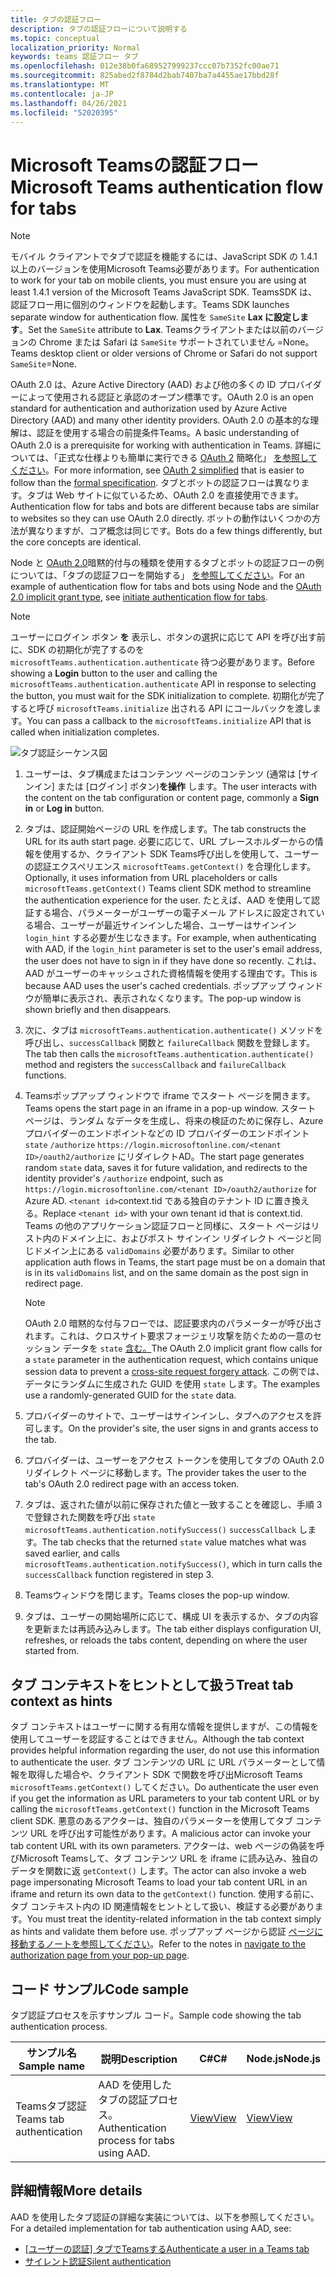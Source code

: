 ```yaml
---
title: タブの認証フロー
description: タブの認証フローについて説明する
ms.topic: conceptual
localization_priority: Normal
keywords: teams 認証フロー タブ
ms.openlocfilehash: 012e38b0fa689527999237ccc07b7352fc00ae71
ms.sourcegitcommit: 825abed2f8784d2bab7407ba7a4455ae17bbd28f
ms.translationtype: MT
ms.contentlocale: ja-JP
ms.lasthandoff: 04/26/2021
ms.locfileid: "52020395"
---
```

# <a name="microsoft-teams-authentication-flow-for-tabs"></a><span data-ttu-id="7f522-104">Microsoft Teamsの認証フロー</span><span class="sxs-lookup"><span data-stu-id="7f522-104">Microsoft Teams authentication flow for tabs</span></span>

> [!NOTE]
> <span data-ttu-id="7f522-105">モバイル クライアントでタブで認証を機能するには、JavaScript SDK の 1.4.1 以上のバージョンを使用Microsoft Teams必要があります。</span><span class="sxs-lookup"><span data-stu-id="7f522-105">For authentication to work for your tab on mobile clients, you must ensure you are using at least 1.4.1 version of the Microsoft Teams JavaScript SDK.</span></span>
> <span data-ttu-id="7f522-106">TeamsSDK は、認証フロー用に個別のウィンドウを起動します。</span><span class="sxs-lookup"><span data-stu-id="7f522-106">Teams SDK launches separate window for authentication flow.</span></span> <span data-ttu-id="7f522-107">属性を `SameSite` **Lax に設定します**。</span><span class="sxs-lookup"><span data-stu-id="7f522-107">Set the `SameSite` attribute to **Lax**.</span></span> <span data-ttu-id="7f522-108">Teamsクライアントまたは以前のバージョンの Chrome または Safari は `SameSite` サポートされていません =None。</span><span class="sxs-lookup"><span data-stu-id="7f522-108">Teams desktop client or older versions of Chrome or Safari do not support `SameSite`=None.</span></span>

<span data-ttu-id="7f522-109">OAuth 2.0 は、Azure Active Directory (AAD) および他の多くの ID プロバイダーによって使用される認証と承認のオープン標準です。</span><span class="sxs-lookup"><span data-stu-id="7f522-109">OAuth 2.0 is an open standard for authentication and authorization used by Azure Active Directory (AAD) and many other identity providers.</span></span> <span data-ttu-id="7f522-110">OAuth 2.0 の基本的な理解は、認証を使用する場合の前提条件Teams。</span><span class="sxs-lookup"><span data-stu-id="7f522-110">A basic understanding of OAuth 2.0 is a prerequisite for working with authentication in Teams.</span></span> <span data-ttu-id="7f522-111">詳細については、「正式な仕様よりも簡単に実行できる [OAuth 2](https://aaronparecki.com/oauth-2-simplified/) 簡略化」 [を参照してください](https://oauth.net/2/)。</span><span class="sxs-lookup"><span data-stu-id="7f522-111">For more information, see [OAuth 2 simplified](https://aaronparecki.com/oauth-2-simplified/) that is easier to follow than the [formal specification](https://oauth.net/2/).</span></span> <span data-ttu-id="7f522-112">タブとボットの認証フローは異なります。タブは Web サイトに似ているため、OAuth 2.0 を直接使用できます。</span><span class="sxs-lookup"><span data-stu-id="7f522-112">Authentication flow for tabs and bots are different because tabs are similar to websites so they can use OAuth 2.0 directly.</span></span> <span data-ttu-id="7f522-113">ボットの動作はいくつかの方法が異なりますが、コア概念は同じです。</span><span class="sxs-lookup"><span data-stu-id="7f522-113">Bots do a few things differently, but the core concepts are identical.</span></span>

<span data-ttu-id="7f522-114">Node と [OAuth 2.0](https://oauth.net/2/grant-types/implicit/)暗黙的付与の種類を使用するタブとボットの認証フローの例については、「タブの認証フローを開始する」 [を参照してください](~/tabs/how-to/authentication/auth-tab-aad.md#initiate-authentication-flow)。</span><span class="sxs-lookup"><span data-stu-id="7f522-114">For an example of authentication flow for tabs and bots using Node and the [OAuth 2.0 implicit grant type](https://oauth.net/2/grant-types/implicit/), see [initiate authentication flow for tabs](~/tabs/how-to/authentication/auth-tab-aad.md#initiate-authentication-flow).</span></span>

> [!NOTE]
> <span data-ttu-id="7f522-115">ユーザーにログイン ボタン **を** 表示し、ボタンの選択に応じて API を呼び出す前に、SDK の初期化が完了するのを `microsoftTeams.authentication.authenticate` 待つ必要があります。</span><span class="sxs-lookup"><span data-stu-id="7f522-115">Before showing a **Login** button to the user and calling the `microsoftTeams.authentication.authenticate` API in response to selecting the button, you must wait for the SDK initialization to complete.</span></span> <span data-ttu-id="7f522-116">初期化が完了すると呼び `microsoftTeams.initialize` 出される API にコールバックを渡します。</span><span class="sxs-lookup"><span data-stu-id="7f522-116">You can pass a callback to the `microsoftTeams.initialize` API that is called when initialization completes.</span></span>

![タブ認証シーケンス図](~/assets/images/authentication/tab_auth_sequence_diagram.png)

1. <span data-ttu-id="7f522-118">ユーザーは、タブ構成またはコンテンツ ページのコンテンツ (通常は [サインイン] または [ログイン] ボタン)**を操作** します。</span><span class="sxs-lookup"><span data-stu-id="7f522-118">The user interacts with the content on the tab configuration or content page, commonly a **Sign in** or **Log in** button.</span></span>
2. <span data-ttu-id="7f522-119">タブは、認証開始ページの URL を作成します。</span><span class="sxs-lookup"><span data-stu-id="7f522-119">The tab constructs the URL for its auth start page.</span></span> <span data-ttu-id="7f522-120">必要に応じて、URL プレースホルダーからの情報を使用するか、クライアント SDK Teams呼び出しを使用して、ユーザーの認証エクスペリエンス `microsoftTeams.getContext()` を合理化します。</span><span class="sxs-lookup"><span data-stu-id="7f522-120">Optionally, it uses information from URL placeholders or calls `microsoftTeams.getContext()` Teams client SDK method to streamline the authentication experience for the user.</span></span> <span data-ttu-id="7f522-121">たとえば、AAD を使用して認証する場合、パラメーターがユーザーの電子メール アドレスに設定されている場合、ユーザーが最近サインインした場合、ユーザーはサインイン `login_hint` する必要が生じなきます。</span><span class="sxs-lookup"><span data-stu-id="7f522-121">For example, when authenticating with AAD, if the `login_hint` parameter is set to the user's email address, the user does not have to sign in if they have done so recently.</span></span> <span data-ttu-id="7f522-122">これは、AAD がユーザーのキャッシュされた資格情報を使用する理由です。</span><span class="sxs-lookup"><span data-stu-id="7f522-122">This is because AAD uses the user's cached credentials.</span></span> <span data-ttu-id="7f522-123">ポップアップ ウィンドウが簡単に表示され、表示されなくなります。</span><span class="sxs-lookup"><span data-stu-id="7f522-123">The pop-up window is shown briefly and then disappears.</span></span>
3. <span data-ttu-id="7f522-124">次に、タブは `microsoftTeams.authentication.authenticate()` メソッドを呼び出し、`successCallback` 関数と `failureCallback` 関数を登録します。</span><span class="sxs-lookup"><span data-stu-id="7f522-124">The tab then calls the `microsoftTeams.authentication.authenticate()` method and registers the `successCallback` and `failureCallback` functions.</span></span>
4. <span data-ttu-id="7f522-125">Teamsポップアップ ウィンドウで iframe でスタート ページを開きます。</span><span class="sxs-lookup"><span data-stu-id="7f522-125">Teams opens the start page in an iframe in a pop-up window.</span></span> <span data-ttu-id="7f522-126">スタート ページは、ランダム なデータを生成し、将来の検証のために保存し、Azure プロバイダーのエンドポイントなどの ID プロバイダーのエンドポイント `state` `/authorize` `https://login.microsoftonline.com/<tenant ID>/oauth2/authorize` にリダイレクトAD。</span><span class="sxs-lookup"><span data-stu-id="7f522-126">The start page generates random `state` data, saves it for future validation, and redirects to the identity provider's `/authorize` endpoint, such as `https://login.microsoftonline.com/<tenant ID>/oauth2/authorize` for Azure AD.</span></span> <span data-ttu-id="7f522-127">`<tenant id>`context.tid である独自のテナント ID に置き換える。</span><span class="sxs-lookup"><span data-stu-id="7f522-127">Replace `<tenant id>` with your own tenant id that is context.tid.</span></span>
<span data-ttu-id="7f522-128">Teams の他のアプリケーション認証フローと同様に、スタート ページはリスト内のドメイン上に、およびポスト サインイン リダイレクト ページと同じドメイン上にある `validDomains` 必要があります。</span><span class="sxs-lookup"><span data-stu-id="7f522-128">Similar to other application auth flows in Teams, the start page must be on a domain that is in its `validDomains` list, and on the same domain as the post sign in redirect page.</span></span>

    > [!NOTE]
    > <span data-ttu-id="7f522-129">OAuth 2.0 暗黙的な付与フローでは、認証要求内のパラメーターが呼び出されます。これは、クロスサイト要求フォージェリ攻撃を防ぐための一意のセッション データを `state` [含む。](https://en.wikipedia.org/wiki/Cross-site_request_forgery)</span><span class="sxs-lookup"><span data-stu-id="7f522-129">The OAuth 2.0 implicit grant flow calls for a `state` parameter in the authentication request, which contains unique session data to prevent a [cross-site request forgery attack](https://en.wikipedia.org/wiki/Cross-site_request_forgery).</span></span> <span data-ttu-id="7f522-130">この例では、データにランダムに生成された GUID を使用 `state` します。</span><span class="sxs-lookup"><span data-stu-id="7f522-130">The examples use a randomly-generated GUID for the `state` data.</span></span>

5. <span data-ttu-id="7f522-131">プロバイダーのサイトで、ユーザーはサインインし、タブへのアクセスを許可します。</span><span class="sxs-lookup"><span data-stu-id="7f522-131">On the provider's site, the user signs in and grants access to the tab.</span></span>
6. <span data-ttu-id="7f522-132">プロバイダーは、ユーザーをアクセス トークンを使用してタブの OAuth 2.0 リダイレクト ページに移動します。</span><span class="sxs-lookup"><span data-stu-id="7f522-132">The provider takes the user to the tab's OAuth 2.0 redirect page with an access token.</span></span>
7. <span data-ttu-id="7f522-133">タブは、返された値が以前に保存された値と一致することを確認し、手順 3 で登録された関数を呼び出 `state` `microsoftTeams.authentication.notifySuccess()` `successCallback` します。</span><span class="sxs-lookup"><span data-stu-id="7f522-133">The tab checks that the returned `state` value matches what was saved earlier, and calls `microsoftTeams.authentication.notifySuccess()`, which in turn calls the `successCallback` function registered in step 3.</span></span>
8. <span data-ttu-id="7f522-134">Teamsウィンドウを閉じます。</span><span class="sxs-lookup"><span data-stu-id="7f522-134">Teams closes the pop-up window.</span></span>
9. <span data-ttu-id="7f522-135">タブは、ユーザーの開始場所に応じて、構成 UI を表示するか、タブの内容を更新または再読み込みします。</span><span class="sxs-lookup"><span data-stu-id="7f522-135">The tab either displays configuration UI, refreshes, or reloads the tabs content, depending on where the user started from.</span></span>

## <a name="treat-tab-context-as-hints"></a><span data-ttu-id="7f522-136">タブ コンテキストをヒントとして扱う</span><span class="sxs-lookup"><span data-stu-id="7f522-136">Treat tab context as hints</span></span>

<span data-ttu-id="7f522-137">タブ コンテキストはユーザーに関する有用な情報を提供しますが、この情報を使用してユーザーを認証することはできません。</span><span class="sxs-lookup"><span data-stu-id="7f522-137">Although the tab context provides helpful information regarding the user, do not use this information to authenticate the user.</span></span> <span data-ttu-id="7f522-138">タブ コンテンツの URL に URL パラメーターとして情報を取得した場合や、クライアント SDK で関数を呼び出Microsoft Teams `microsoftTeams.getContext()` してください。</span><span class="sxs-lookup"><span data-stu-id="7f522-138">Do authenticate the user even if you get the information as URL parameters to your tab content URL or by calling the `microsoftTeams.getContext()` function in the Microsoft Teams client SDK.</span></span> <span data-ttu-id="7f522-139">悪意のあるアクターは、独自のパラメーターを使用してタブ コンテンツ URL を呼び出す可能性があります。</span><span class="sxs-lookup"><span data-stu-id="7f522-139">A malicious actor can invoke your tab content URL with its own parameters.</span></span> <span data-ttu-id="7f522-140">アクターは、web ページの偽装を呼びMicrosoft Teamsして、タブ コンテンツ URL を iframe に読み込み、独自のデータを関数に返 `getContext()` します。</span><span class="sxs-lookup"><span data-stu-id="7f522-140">The actor can also invoke a web page impersonating Microsoft Teams to load your tab content URL in an iframe and return its own data to the `getContext()` function.</span></span> <span data-ttu-id="7f522-141">使用する前に、タブ コンテキスト内の ID 関連情報をヒントとして扱い、検証する必要があります。</span><span class="sxs-lookup"><span data-stu-id="7f522-141">You must treat the identity-related information in the tab context simply as hints and validate them before use.</span></span> <span data-ttu-id="7f522-142">ポップアップ ページから認証 [ページに移動するノートを参照してください](~/tabs/how-to/authentication/auth-tab-aad.md#navigate-to-the-authorization-page-from-your-popup-page)。</span><span class="sxs-lookup"><span data-stu-id="7f522-142">Refer to the notes in [navigate to the authorization page from your pop-up page](~/tabs/how-to/authentication/auth-tab-aad.md#navigate-to-the-authorization-page-from-your-popup-page).</span></span>

## <a name="code-sample"></a><span data-ttu-id="7f522-143">コード サンプル</span><span class="sxs-lookup"><span data-stu-id="7f522-143">Code sample</span></span>

<span data-ttu-id="7f522-144">タブ認証プロセスを示すサンプル コード。</span><span class="sxs-lookup"><span data-stu-id="7f522-144">Sample code showing the tab authentication process.</span></span>

| <span data-ttu-id="7f522-145">**サンプル名**</span><span class="sxs-lookup"><span data-stu-id="7f522-145">**Sample name**</span></span> | <span data-ttu-id="7f522-146">**説明**</span><span class="sxs-lookup"><span data-stu-id="7f522-146">**Description**</span></span> | <span data-ttu-id="7f522-147">**C#**</span><span class="sxs-lookup"><span data-stu-id="7f522-147">**C#**</span></span> | <span data-ttu-id="7f522-148">**Node.js**</span><span class="sxs-lookup"><span data-stu-id="7f522-148">**Node.js**</span></span> |
|-----------------|-----------------|-------------|------------|
| <span data-ttu-id="7f522-149">Teamsタブ認証</span><span class="sxs-lookup"><span data-stu-id="7f522-149">Teams tab authentication</span></span> | <span data-ttu-id="7f522-150">AAD を使用したタブの認証プロセス。</span><span class="sxs-lookup"><span data-stu-id="7f522-150">Authentication process for tabs using AAD.</span></span> | [<span data-ttu-id="7f522-151">View</span><span class="sxs-lookup"><span data-stu-id="7f522-151">View</span></span>](https://github.com/OfficeDev/Microsoft-Teams-Samples/tree/main/samples/app-complete-sample/csharp) | [<span data-ttu-id="7f522-152">View</span><span class="sxs-lookup"><span data-stu-id="7f522-152">View</span></span>](https://github.com/OfficeDev/Microsoft-Teams-Samples/tree/main/samples/app-complete-sample/nodejs) |

## <a name="more-details"></a><span data-ttu-id="7f522-153">詳細情報</span><span class="sxs-lookup"><span data-stu-id="7f522-153">More details</span></span>

<span data-ttu-id="7f522-154">AAD を使用したタブ認証の詳細な実装については、以下を参照してください。</span><span class="sxs-lookup"><span data-stu-id="7f522-154">For a detailed implementation for tab authentication using AAD, see:</span></span>

* <span data-ttu-id="7f522-155">[[ユーザーの認証] タブでTeamsする](~/tabs/how-to/authentication/auth-tab-AAD.md)</span><span class="sxs-lookup"><span data-stu-id="7f522-155">[Authenticate a user in a Teams tab](~/tabs/how-to/authentication/auth-tab-AAD.md)</span></span>
* [<span data-ttu-id="7f522-156">サイレント認証</span><span class="sxs-lookup"><span data-stu-id="7f522-156">Silent authentication</span></span>](~/tabs/how-to/authentication/auth-silent-AAD.md)
